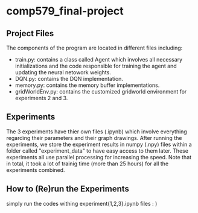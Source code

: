 # comp579_final-project

## Project Files
The components of the program are located in different files including:
- train.py: contains a class called Agent which involves all necessary initializations and the code responsible for training the agent and updating the neural netowork weights.
- DQN.py: contains the DQN implementation.
- memory.py: contains the memory buffer implementations.
- gridWorldEnv.py: contains the customized gridworld environment for experiments 2 and 3.

## Experiments
The 3 experiments have thier own files (.ipynb) which involve everything regarding their parameters and their graph drawings. After running the experiments, we store the experiment results in numpy (.npy) files within a folder called "experiment_data" to have easy access to them later. These experiments all use parallel processing for increasing the speed. Note that in total, it took a lot of trainig time (more than 25 hours) for all the experiments combined.

## How to (Re)run the Experiments
simply run the codes withing experiment{1,2,3}.ipynb files : )
